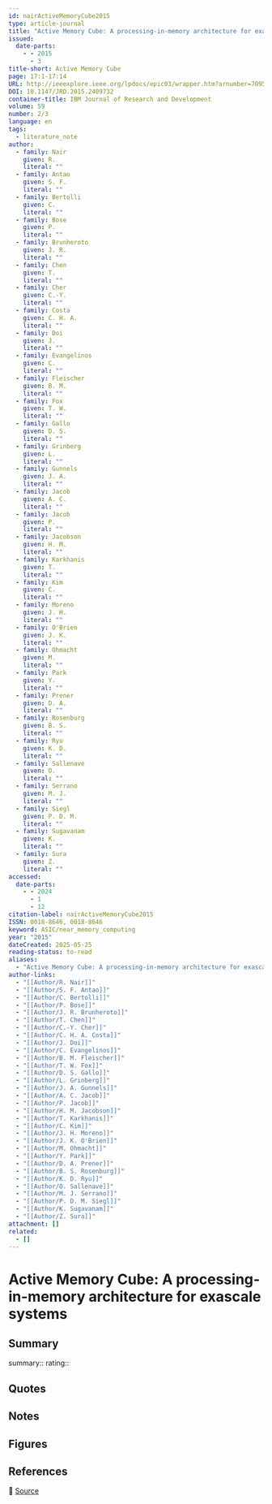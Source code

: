 ```yaml
---
id: nairActiveMemoryCube2015
type: article-journal
title: "Active Memory Cube: A processing-in-memory architecture for exascale systems"
issued:
  date-parts:
    - - 2015
      - 3
title-short: Active Memory Cube
page: 17:1-17:14
URL: http://ieeexplore.ieee.org/lpdocs/epic03/wrapper.htm?arnumber=7095154
DOI: 10.1147/JRD.2015.2409732
container-title: IBM Journal of Research and Development
volume: 59
number: 2/3
language: en
tags:
  - literature_note
author:
  - family: Nair
    given: R.
    literal: ""
  - family: Antao
    given: S. F.
    literal: ""
  - family: Bertolli
    given: C.
    literal: ""
  - family: Bose
    given: P.
    literal: ""
  - family: Brunheroto
    given: J. R.
    literal: ""
  - family: Chen
    given: T.
    literal: ""
  - family: Cher
    given: C.-Y.
    literal: ""
  - family: Costa
    given: C. H. A.
    literal: ""
  - family: Doi
    given: J.
    literal: ""
  - family: Evangelinos
    given: C.
    literal: ""
  - family: Fleischer
    given: B. M.
    literal: ""
  - family: Fox
    given: T. W.
    literal: ""
  - family: Gallo
    given: D. S.
    literal: ""
  - family: Grinberg
    given: L.
    literal: ""
  - family: Gunnels
    given: J. A.
    literal: ""
  - family: Jacob
    given: A. C.
    literal: ""
  - family: Jacob
    given: P.
    literal: ""
  - family: Jacobson
    given: H. M.
    literal: ""
  - family: Karkhanis
    given: T.
    literal: ""
  - family: Kim
    given: C.
    literal: ""
  - family: Moreno
    given: J. H.
    literal: ""
  - family: O'Brien
    given: J. K.
    literal: ""
  - family: Ohmacht
    given: M.
    literal: ""
  - family: Park
    given: Y.
    literal: ""
  - family: Prener
    given: D. A.
    literal: ""
  - family: Rosenburg
    given: B. S.
    literal: ""
  - family: Ryu
    given: K. D.
    literal: ""
  - family: Sallenave
    given: O.
    literal: ""
  - family: Serrano
    given: M. J.
    literal: ""
  - family: Siegl
    given: P. D. M.
    literal: ""
  - family: Sugavanam
    given: K.
    literal: ""
  - family: Sura
    given: Z.
    literal: ""
accessed:
  date-parts:
    - - 2024
      - 1
      - 12
citation-label: nairActiveMemoryCube2015
ISSN: 0018-8646, 0018-8646
keyword: ASIC/near_memory_computing
year: "2015"
dateCreated: 2025-05-25
reading-status: to-read
aliases:
  - "Active Memory Cube: A processing-in-memory architecture for exascale systems"
author-links:
  - "[[Author/R. Nair]]"
  - "[[Author/S. F. Antao]]"
  - "[[Author/C. Bertolli]]"
  - "[[Author/P. Bose]]"
  - "[[Author/J. R. Brunheroto]]"
  - "[[Author/T. Chen]]"
  - "[[Author/C.-Y. Cher]]"
  - "[[Author/C. H. A. Costa]]"
  - "[[Author/J. Doi]]"
  - "[[Author/C. Evangelinos]]"
  - "[[Author/B. M. Fleischer]]"
  - "[[Author/T. W. Fox]]"
  - "[[Author/D. S. Gallo]]"
  - "[[Author/L. Grinberg]]"
  - "[[Author/J. A. Gunnels]]"
  - "[[Author/A. C. Jacob]]"
  - "[[Author/P. Jacob]]"
  - "[[Author/H. M. Jacobson]]"
  - "[[Author/T. Karkhanis]]"
  - "[[Author/C. Kim]]"
  - "[[Author/J. H. Moreno]]"
  - "[[Author/J. K. O'Brien]]"
  - "[[Author/M. Ohmacht]]"
  - "[[Author/Y. Park]]"
  - "[[Author/D. A. Prener]]"
  - "[[Author/B. S. Rosenburg]]"
  - "[[Author/K. D. Ryu]]"
  - "[[Author/O. Sallenave]]"
  - "[[Author/M. J. Serrano]]"
  - "[[Author/P. D. M. Siegl]]"
  - "[[Author/K. Sugavanam]]"
  - "[[Author/Z. Sura]]"
attachment: []
related:
  - []
---
```


# Active Memory Cube: A processing-in-memory architecture for exascale systems

## Summary
summary::
rating::

## Quotes

## Notes

## Figures

## References

🔗 [Source](http://ieeexplore.ieee.org/lpdocs/epic03/wrapper.htm?arnumber=7095154)

